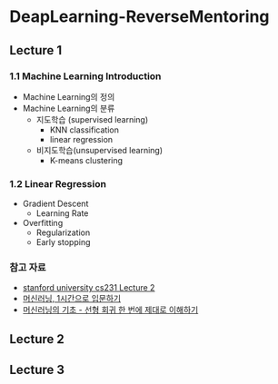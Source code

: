 # DeapLearning-ReverseMentoring

## Lecture 1

### 1.1 Machine Learning Introduction

* Machine Learning의 정의
* Machine Learning의 분류
  * 지도학습 (supervised learning)
    * KNN classification
    * linear regression
  * 비지도학습(unsupervised learning)
    * K-means clustering

### 1.2 Linear Regression
  * Gradient Descent
    * Learning Rate
  * Overfitting
    * Regularization
    * Early stopping

### 참고 자료
* [stanford university cs231 Lecture 2](http://cs231n.stanford.edu/slides/2018/cs231n_2018_lecture02.pdf)
* [머신러닝, 1시간으로 입문하기](https://www.youtube.com/watch?v=j3za7nv7RfI&t=2047s)
* [머신러닝의 기초 - 선형 회귀 한 번에 제대로 이해하기](https://www.youtube.com/watch?v=ve6gtpZV83E&t=1619s)

## Lecture 2

## Lecture 3
